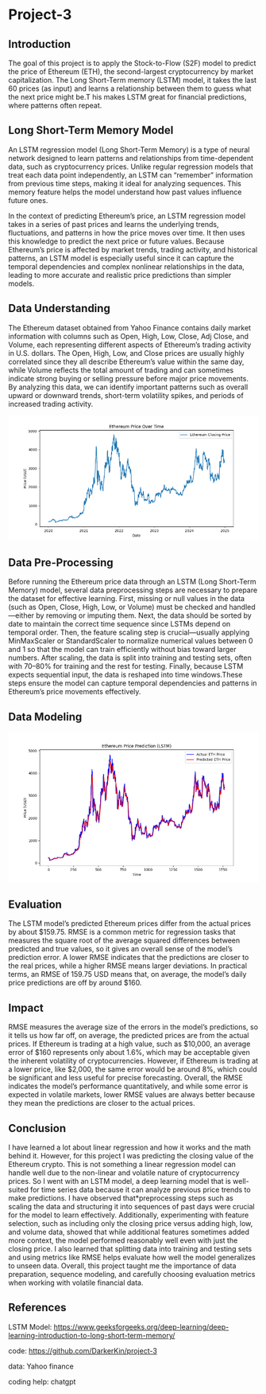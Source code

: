 # Project-3

## Introduction

The goal of this project is to apply the Stock-to-Flow (S2F) model to predict the price of Ethereum (ETH), the second-largest cryptocurrency by market capitalization. The Long Short-Term memory (LSTM) model, it takes the last 60 prices (as input) and learns a relationship between them to guess what the next price might be.T his makes LSTM great for financial predictions, where patterns often repeat.

## Long Short-Term Memory Model

An LSTM regression model (Long Short-Term Memory) is a type of neural network designed to learn patterns and relationships from time-dependent data, such as cryptocurrency prices. Unlike regular regression models that treat each data point independently, an LSTM can “remember” information from previous time steps, making it ideal for analyzing sequences. This memory feature helps the model understand how past values influence future ones. 

In the context of predicting Ethereum’s price, an LSTM regression model takes in a series of past prices and learns the underlying trends, fluctuations, and patterns in how the price moves over time. It then uses this knowledge to predict the next price or future values. Because Ethereum’s price is affected by market trends, trading activity, and historical patterns, an LSTM model is especially useful since it can capture the temporal dependencies and complex nonlinear relationships in the data, leading to more accurate and realistic price predictions than simpler models.

## Data Understanding

The Ethereum dataset obtained from Yahoo Finance contains daily market information with columns such as Open, High, Low, Close, Adj Close, and Volume, each representing different aspects of Ethereum’s trading activity in U.S. dollars. The Open, High, Low, and Close prices are usually highly correlated since they all describe Ethereum’s value within the same day, while Volume reflects the total amount of trading and can sometimes indicate strong buying or selling pressure before major price movements. By analyzing this data, we can identify important patterns such as overall upward or downward trends, short-term volatility spikes, and periods of increased trading activity.

<img src="./price-of-ethereum.png" alt="price of ethereum">

## Data Pre-Processing

Before running the Ethereum price data through an LSTM (Long Short-Term Memory) model, several data preprocessing steps are necessary to prepare the dataset for effective learning. First, missing or null values in the data (such as Open, Close, High, Low, or Volume) must be checked and handled—either by removing or imputing them. Next, the data should be sorted by date to maintain the correct time sequence since LSTMs depend on temporal order. Then, the feature scaling step is crucial—usually applying MinMaxScaler or StandardScaler to normalize numerical values between 0 and 1 so that the model can train efficiently without bias toward larger numbers. After scaling, the data is split into training and testing sets, often with 70–80% for training and the rest for testing. Finally, because LSTM expects sequential input, the data is reshaped into time windows.These steps ensure the model can capture temporal dependencies and patterns in Ethereum’s price movements effectively.

## Data Modeling

<img src="model-prediction.png" alt="picture of model prediction">

## Evaluation

The LSTM model’s predicted Ethereum prices differ from the actual prices by about $159.75. RMSE is a common metric for regression tasks that measures the square root of the average squared differences between predicted and true values, so it gives an overall sense of the model’s prediction error. A lower RMSE indicates that the predictions are closer to the real prices, while a higher RMSE means larger deviations. In practical terms, an RMSE of 159.75 USD means that, on average, the model’s daily price predictions are off by around $160.

## Impact

RMSE measures the average size of the errors in the model’s predictions, so it tells us how far off, on average, the predicted prices are from the actual prices. If Ethereum is trading at a high value, such as $10,000, an average error of $160 represents only about 1.6%, which may be acceptable given the inherent volatility of cryptocurrencies. However, if Ethereum is trading at a lower price, like $2,000, the same error would be around 8%, which could be significant and less useful for precise forecasting. Overall, the RMSE indicates the model’s performance quantitatively, and while some error is expected in volatile markets, lower RMSE values are always better because they mean the predictions are closer to the actual prices.

## Conclusion

I have learned a lot about linear regression and how it works and the math behind it. However, for this project I was predicting the closing value of the Ethereum crypto. This is not something a linear regression model can handle well due to the non-linear and volatile nature of cryptocurrency prices. So I went with an LSTM model, a deep learning model that is well-suited for time series data because it can analyze previous price trends to make predictions. I have observed that*preprocessing steps such as scaling the data and structuring it into sequences of past days were crucial for the model to learn effectively. Additionally, experimenting with feature selection, such as including only the closing price versus adding high, low, and volume data, showed that while additional features sometimes added more context, the model performed reasonably well even with just the closing price. I also learned that splitting data into training and testing sets and using metrics like RMSE helps evaluate how well the model generalizes to unseen data. Overall, this project taught me the importance of data preparation, sequence modeling, and carefully choosing evaluation metrics when working with volatile financial data.

## References

LSTM Model: https://www.geeksforgeeks.org/deep-learning/deep-learning-introduction-to-long-short-term-memory/

code: https://github.com/DarkerKin/project-3

data: Yahoo finance

coding help: chatgpt